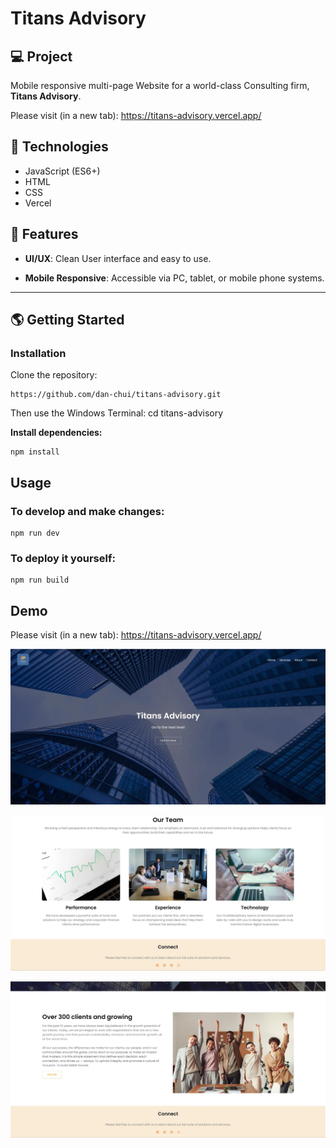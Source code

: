 # Titans Advisory

## 💻 Project
Mobile responsive multi-page Website for a world-class Consulting firm, **Titans Advisory**.

Please visit (in a new tab): https://titans-advisory.vercel.app/

## 🚀 Technologies

- JavaScript (ES6+)
- HTML
- CSS
- Vercel

## 💫 Features

- **UI/UX**: Clean User interface and easy to use.

- **Mobile Responsive**: Accessible via PC, tablet, or mobile phone systems.

---

## 🌎 Getting Started

### Installation

Clone the repository:

```
https://github.com/dan-chui/titans-advisory.git
```

Then use the Windows Terminal: cd titans-advisory


**Install dependencies:**

```
npm install
```

## Usage
### To develop and make changes:

```
npm run dev
```

### To deploy it yourself:

```
npm run build
```

## Demo

Please visit (in a new tab): https://titans-advisory.vercel.app/

![](/assets/screenshot1.webp)

![](/assets/screenshot2.webp)

![](/assets/screenshot3.webp)
